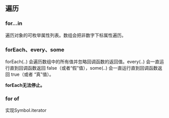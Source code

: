 ## 遍历



### for...in

遍历对象的可枚举属性列表。数组会把非数字下标属性遍历。



### forEach、every、some

forEach(..) 会遍历数组中的所有值并忽略回调函数的返回值。every(..) 会一直运行直到回调函数返回 false（或者“假”值），some(..) 会一直运行直到回调函数返回 true（或者 “真”值）。

**forEach无法停止。**



### for of

实现Symbol.iterator


